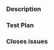 ### Description

<!--
Explain why you made these changes and the problem they're solving.
-->

### Test Plan

<!--
How should we test your PR? This section is mandatory.
Here are some examples:

If you're adding a piece of API:
> I added an example [fill me in] to Impostor.Api.Example

If you're fixing a bug, add a reproduction case:
> Add 4 players to a room
> Start a game
> Player 1 (which is (not) the host) does X
> Player 2 does Y
> Expected behaviour: Player X gets kicked for cheating
> Actual behaviour: Z happens
Linking to a bug with a reproduction case is also sufficient.
-->

### Closes issues

<!-- 

If your pull request closes any issues, add them below with the `closes` keyword before them 

Example: closes #101

See the following article for more information: https://docs.github.com/en/free-pro-team@latest/github/managing-your-work-on-github/linking-a-pull-request-to-an-issue#linking-a-pull-request-to-an-issue-using-a-keyword

- closes #
-->

